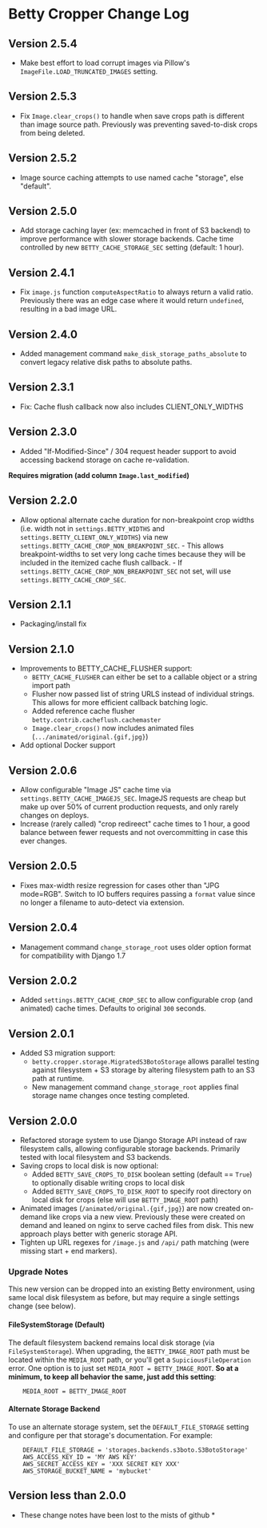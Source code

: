 # Betty Cropper Change Log

## Version 2.5.4

- Make best effort to load corrupt images via Pillow's `ImageFile.LOAD_TRUNCATED_IMAGES` setting.

## Version 2.5.3

- Fix `Image.clear_crops()` to handle when save crops path is different than image source path. Previously was preventing saved-to-disk crops from being deleted.

## Version 2.5.2

- Image source caching attempts to use named cache "storage", else "default".

## Version 2.5.0

- Add storage caching layer (ex: memcached in front of S3 backend) to improve performance with slower storage backends.
  Cache time controlled by new `BETTY_CACHE_STORAGE_SEC` setting (default: 1 hour).

## Version 2.4.1

- Fix `image.js` function `computeAspectRatio` to always return a valid ratio. Previously there was an edge case where it would
  return `undefined`, resulting in a bad image URL.

## Version 2.4.0

- Added management command `make_disk_storage_paths_absolute` to convert legacy relative disk paths to absolute paths.

## Version 2.3.1

- Fix: Cache flush callback now also includes CLIENT_ONLY_WIDTHS

## Version 2.3.0

- Added "If-Modified-Since" / 304 request header support to avoid accessing backend storage on cache re-validation.

**Requires migration (add column `Image.last_modified`)**

## Version 2.2.0

- Allow optional alternate cache duration for non-breakpoint crop widths (i.e. width not in `settings.BETTY_WIDTHS` and
  `settings.BETTY_CLIENT_ONLY_WIDTHS`) via new `settings.BETTY_CACHE_CROP_NON_BREAKPOINT_SEC`.
      - This allows breakpoint-widths to set very long cache times because they will be included in the itemized cache flush callback.
      - If `settings.BETTY_CACHE_CROP_NON_BREAKPOINT_SEC` not set, will use `settings.BETTY_CACHE_CROP_SEC`.

## Version 2.1.1

- Packaging/install fix

## Version 2.1.0
- Improvements to BETTY_CACHE_FLUSHER support:
  - `BETTY_CACHE_FLUSHER` can either be set to a callable object or a string import path
  - Flusher now passed list of string URLS instead of individual strings. This allows for more efficient callback batching logic.
  - Added reference cache flusher `betty.contrib.cacheflush.cachemaster`
  - `Image.clear_crops()` now includes animated files (`.../animated/original.{gif,jpg}`)
- Add optional Docker support

## Version 2.0.6

- Allow configurable "Image JS" cache time via `settings.BETTY_CACHE_IMAGEJS_SEC`. ImageJS requests are cheap but make up over 50% of current production requests, and only rarely changes on deploys.
- Increase (rarely called) "crop redireect" cache times to 1 hour, a good balance between fewer requests and not overcommitting in case this ever changes.

## Version 2.0.5

- Fixes max-width resize regression for cases other than "JPG mode=RGB". Switch to IO buffers requires passing
  a `format` value since no longer a filename to auto-detect via extension.

## Version 2.0.4

- Management command `change_storage_root` uses older option format for compatibility with Django 1.7

## Version 2.0.2

- Added `settings.BETTY_CACHE_CROP_SEC` to allow configurable crop (and animated) cache times. Defaults to original `300` seconds.

## Version 2.0.1

- Added S3 migration support:
    - `betty.cropper.storage.MigratedS3BotoStorage` allows parallel testing against filesystem + S3 storage by altering filesystem path to an S3 path at runtime.
    - New management command `change_storage_root` applies final storage name changes once testing completed.

## Version 2.0.0

- Refactored storage system to use Django Storage API instead of raw filesystem calls, allowing configurable storage backends. Primarily tested with local filesystem and S3 backends.
- Saving crops to local disk is now optional:
    - Added `BETTY_SAVE_CROPS_TO_DISK` boolean setting (default == `True`) to optionally disable writing crops to local disk
    - Added `BETTY_SAVE_CROPS_TO_DISK_ROOT` to specify root directory on local disk for crops (else will use `BETTY_IMAGE_ROOT` path)
- Animated images (`/animated/original.{gif,jpg}`) are now created on-demand like crops via a new view. Previously these were created on demand and leaned on nginx to serve cached files from disk. This new approach plays better with generic storage API.
- Tighten up URL regexes for `/image.js` and `/api/` path matching (were missing start + end markers).

### Upgrade Notes

This new version can be dropped into an existing Betty environment, using same local disk filesystem as before, but may require a single settings change (see below).

#### FileSystemStorage (Default)

The default filesystem backend remains local disk storage (via `FileSystemStorage`). When upgrading, the `BETTY_IMAGE_ROOT` path must be located within the `MEDIA_ROOT` path, or you'll get a `SupiciousFileOperation` error. One option is to just set `MEDIA_ROOT = BETTY_IMAGE_ROOT`. **So at a minimum, to keep all behavior the same, just add this setting**:

        MEDIA_ROOT = BETTY_IMAGE_ROOT

#### Alternate Storage Backend

To use an alternate storage system, set the `DEFAULT_FILE_STORAGE` setting and configure per that storage's documentation. For example:

        DEFAULT_FILE_STORAGE = 'storages.backends.s3boto.S3BotoStorage'
        AWS_ACCESS_KEY_ID = 'MY AWS KEY'
        AWS_SECRET_ACCESS_KEY = 'XXX SECRET KEY XXX'
        AWS_STORAGE_BUCKET_NAME = 'mybucket'

## Version less than 2.0.0

* These change notes have been lost to the mists of github *
